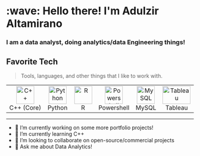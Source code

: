 <h1 align="left" id="macropower-title">:wave: Hello there! I'm Adulzir Altamirano</h1>
<h3 align="left">I am a data analyst, doing analytics/data Engineering things!</h3>

<!--
 ![](http://github-profile-summary-cards.vercel.app/api/cards/repos-per-language?username=Adulzir&theme=default) 
-->
<h2 align="left" id="macropower-tech">Favorite Tech</h2>

> Tools, languages, and other things that I like to work with.

<table>
  <tr>
    <td align="center" width="96">
      <a href="#macropower-tech">
        <img src="https://upload.wikimedia.org/wikipedia/commons/1/18/ISO_C%2B%2B_Logo.svg" width="48" height="48" alt="C++" />
      </a>
      <br>C++&nbsp;(Core)
    </td>
    <td align="center" width="96">
      <a href="#macropower-tech">
        <img src="https://s3.dualstack.us-east-2.amazonaws.com/pythondotorg-assets/media/files/python-logo-only.svg" width="48" height="48" alt="Python" />
      </a>
      <br>Python
    </td>
    <td align="center"  width="96">
      <a href="#macropower-tech">
        <img src="https://www.r-project.org/logo/Rlogo.svg" width="48" height="48" alt="R" />
      </a>
      <br> R
    </td>
    <td align="center" width="96">
      <a href="#macropower-tech">
        <img src="https://raw.githubusercontent.com/PowerShell/PowerShell/master/assets/ps_black_128.svg" width="48" height="48" alt="Powershell" />
      </a>
      <br>Powershell
    </td>
    <td align="center"  width="96">
      <a href="#macropower-tech">
        <img src="https://www.mysql.com/common/logos/logo-mysql-170x115.png" width="48" height="48" alt="MySQL" />
      </a>
      <br>MySQL
    </td>
    <td align="center"  width="96">
      <a href="#macropower-tech">
      <img src="https://www.lib.washington.edu/dataservices/images/Tableau_Software_logo.png" width="75" height="48" alt="Tableau" />
      </a>
      <br>Tableau
  <tr>
  </tr>
</table>

<!--
**Adulzir/Adulzir** is a ✨ _special_ ✨ repository because its `README.md` (this file) appears on your GitHub profile. 
Here are some ideas to get you started:
-->


---
- 🔭 I’m currently working on some more portfolio projects!
- 🌱 I’m currently learning C++ 
- 👯 I’m looking to collaborate on open-source/commercial projects
- 💬 Ask me about Data Analytics!

<!--
- 📫 How to reach me: 
- ⚡ Fun fact: ...
-->
